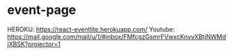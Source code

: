 # event-page


HEROKU: https://react-eventlite.herokuapp.com/
Youtube: https://mail.google.com/mail/u/1/#inbox/FMfcgzGsmrFVwxcKnvvXBtjNWMdjXBSK?projector=1
